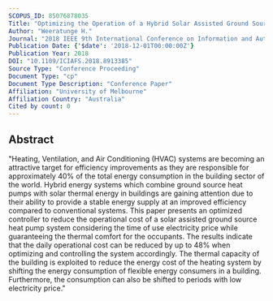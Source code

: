 ```yaml
---
SCOPUS_ID: 85076878035
Title: "Optimizing the Operation of a Hybrid Solar Assisted Ground Source Heat Pump System"
Author: "Weeratunge H."
Journal: "2018 IEEE 9th International Conference on Information and Automation for Sustainability, ICIAfS 2018"
Publication Date: {'$date': '2018-12-01T00:00:00Z'}
Publication Year: 2018
DOI: "10.1109/ICIAFS.2018.8913385"
Source Type: "Conference Proceeding"
Document Type: "cp"
Document Type Description: "Conference Paper"
Affiliation: "University of Melbourne"
Affiliation Country: "Australia"
Cited by count: 0
---
```


## Abstract
"Heating, Ventilation, and Air Conditioning (HVAC) systems are becoming an attractive target for efficiency improvements as they are responsible for approximately 40% of the total energy consumption in the building sector of the world. Hybrid energy systems which combine ground source heat pumps with solar thermal energy in buildings are gaining attention due to their ability to provide a stable energy supply at an improved efficiency compared to conventional systems. This paper presents an optimized controller to reduce the operational cost of a solar assisted ground source heat pump system considering the time of use electricity price while guaranteeing the thermal comfort for the occupants. The results indicate that the daily operational cost can be reduced by up to 48% when optimizing and controlling the system accordingly. The thermal capacity of the building is exploited to reduce the energy cost of the heating system by shifting the energy consumption of flexible energy consumers in a building. Furthermore, the consumption can also be shifted to periods with low electricity price."
